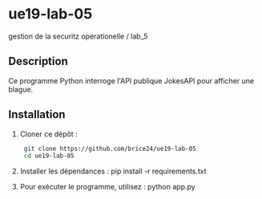 # ue19-lab-05
gestion de la securitz operationelle / lab_5

## Description
Ce programme Python interroge l'API publique JokesAPI pour afficher une blague.

## Installation
1. Cloner ce dépôt :
   ```bash
    git clone https://github.com/brice24/ue19-lab-05
    cd ue19-lab-05

2. Installer les dépendances : 
pip install -r requirements.txt

3. Pour exécuter le programme, utilisez :
python app.py



